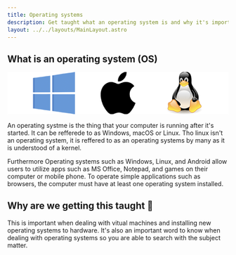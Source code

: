 ```yaml
---
title: Operating systems
description: Get taught what an operating system is and why it's important to know
layout: ../../layouts/MainLayout.astro
---
```




## What is an operating system (OS)

<img src="/src/pages/en/images/OS iamgesNOBACKGROUND.png" alt="nope-not-here.jpg.webp" width="605"/> 

An operating systme is the thing that your computer is running after it's started.
It can be refferede to as Windows, macOS or Linux. Tho linux isn't an operating system, it is reffered to as an operating systems by many as it is understood of a kernel.

Furthermore Operating systems such as Windows, Linux, and Android allow users to utilize apps such as MS Office, Notepad, and games on their computer or mobile phone. To operate simple applications such as browsers, the computer must have at least one operating system installed.

## Why are we getting this taught 🙋

This is important when dealing with vitual machines and installing new operating systems to hardware. It's also an important word to know when dealing with operating systems so you are able to search with the subject matter.

